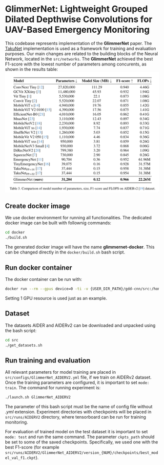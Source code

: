 # GlimmerNet: Lightweight Grouped Dilated Depthwise Convolutions for UAV-Based Emergency Monitoring

This codebase represents implementation of the **GlimmerNet** paper. The [TakuNet](https://github.com/DanielRossi1/TakuNet) implementation is used as a framework for training and evaluation purposes. Our main changes are related to the building blocks of the Neural Network, located in the `src/networks`. The **GlimmerNet** achieved the best F1-score with the lowest number of parameters among concurents, as shown in the results table:
![Results](assets/glimmer_net_results.png)

## Create docker image
We use docker environment for running all functionalities.
The dedicated docker image can be built with follownig commands:
```bash
cd docker
./build.sh
```

The generated docker image will have the name **glimmernet-docker**. This can be changed directly in the `docker/build.sh` bash script.

## Run docker container
The docker container can be run with:
```bash
docker run --rm --gpus device=0 -ti -v {USER_DIR_PATH}/gdd-cnn/src:/home/user/src --name gddnet glimmernet-docker:latest bash
```

Setting 1 GPU resource is used just as an example.

## Dataset
The datasets AIDER and AIDERv2 can be downloaded and unpacked using the bash script:
```bash
cd src
./get_datasets.sh
```

## Run training and evaluation
All relevant parameters for model training are placed in `src/configs/GlimmerNet_AIDERV2.yml` file, if we train on AIDERv2 dataset. Once the training parameters are configured, it is important to set `mode: train`. The command for running experiment is:
```bash
./launch.sh GlimmerNet_AIDERV2
```
The parameter of this bash script must be the name of config file without *.yml* extension. Experiment directories with checkpoints will be placed in `src/runs/AIDERV2` directory, where tensorboard can be run for training monitoring.

For evaluation of trained model on the test dataset it is important to set
`mode: test` and run the same command. The parameter `ckpts_path` should be set to some of the saved checkpoints. Specifically, we used one with the best F1-score (for example `src/runs/AIDERV2/GlimmerNet_AIDERV2/version_{NUM}/checkpoints/best_model_val_f1.ckpt`).